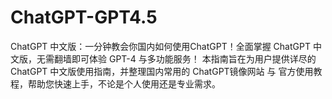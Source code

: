 # ChatGPT-GPT4.5
ChatGPT 中文版：一分钟教会你国内如何使用ChatGPT！全面掌握 ChatGPT 中文版，无需翻墙即可体验 GPT-4 与多功能服务！ 本指南旨在为用户提供详尽的 ChatGPT 中文版使用指南，并整理国内常用的 ChatGPT镜像网站 与 官方使用教程，帮助您快速上手，不论是个人使用还是专业需求。
